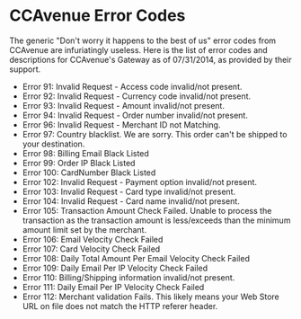 # CCAvenue Error Codes

The generic "Don't worry it happens to the best of us" error codes from CCAvenue are infuriatingly useless. Here is the list of error codes and descriptions for CCAvenue's Gateway as of 07/31/2014, as provided by their support.

 - Error 91: Invalid Request - Access code invalid/not present.
 - Error 92: Invalid Request - Currency code invalid/not present.
 - Error 93: Invalid Request - Amount invalid/not present.
 - Error 94: Invalid Request - Order number invalid/not present.
 - Error 96: Invalid Request - Merchant ID not Matching.
 - Error 97: Country blacklist. We are sorry. This order can't be shipped to your destination.
 - Error 98: Billing Email Black Listed
 - Error 99: Order IP Black Listed
 - Error 100: CardNumber Black Listed
 - Error 102: Invalid Request - Payment option invalid/not present.
 - Error 103: Invalid Request - Card type invalid/not present.
 - Error 104: Invalid Request - Card name invalid/not present.
 - Error 105: Transaction Amount Check Failed. Unable to process the transaction as the transaction amount is less/exceeds than the minimum amount limit set by the merchant.
 - Error 106: Email Velocity Check Failed
 - Error 107: Card Velocity Check Failed
 - Error 108: Daily Total Amount Per Email Velocity Check Failed
 - Error 109: Daily Email Per IP Velocity Check Failed
 - Error 110: Billing/Shipping information invalid/not present.
 - Error 111: Daily Email Per IP Velocity Check Failed
 - Error 112: Merchant validation Fails. This likely means your Web Store URL on file does not match the HTTP referer header.
